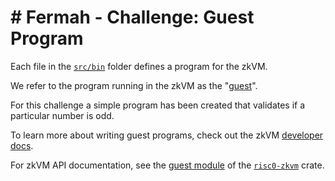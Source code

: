 # # Fermah - Challenge: Guest Program

Each file in the [`src/bin`](./src/bin) folder defines a program for the zkVM.

We refer to the program running in the zkVM as the "[guest]".

 
For this challenge a simple program has been created that validates if a particular number is odd.


To learn more about writing guest programs, check out the zkVM [developer docs].

For zkVM API documentation, see the [guest module] of the [`risc0-zkvm`] crate.

[guest]: https://dev.risczero.com/terminology#guest
[developer docs]: https://dev.risczero.com/zkvm
[guest module]: https://docs.rs/risc0-zkvm/latest/risc0_zkvm/guest/index.html
[`risc0-zkvm`]: https://docs.rs/risc0-zkvm/latest/risc0_zkvm/index.html
